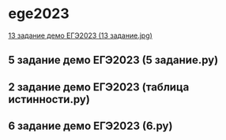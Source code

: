 # ege2023
 [13 задание демо ЕГЭ2023 (13 задание.jpg)](https://github.com/vvlera/ege2023/blob/main/12.py)
## 5 задание демо ЕГЭ2023 (5 задание.py)
## 2 задание демо ЕГЭ2023 (таблица истинности.py)
## 6 задание демо ЕГЭ2023 (6.py)
